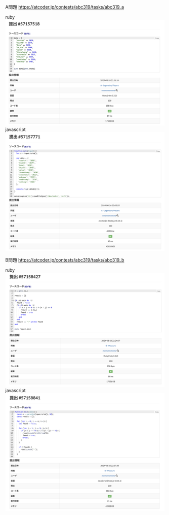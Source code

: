 A問題
https://atcoder.jp/contests/abc319/tasks/abc319_a

ruby
![alt text](a_ruby.png)
javascript
![alt text](a_javascript.png)

B問題
https://atcoder.jp/contests/abc319/tasks/abc319_b

ruby
![alt text](b_ruby.png)
javascript
![alt text](b_javascript.png)

